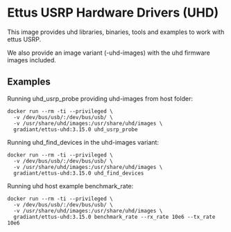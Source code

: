 # Ettus USRP Hardware Drivers (UHD)

This image provides uhd libraries, binaries, tools and examples to work with ettus USRP.

We also provide an image variant (-uhd-images) with the uhd firmware images included.


## Examples

Running uhd_usrp_probe providing uhd-images from host folder:

```
docker run --rm -ti --privileged \
  -v /dev/bus/usb/:/dev/bus/usb/ \
  -v /usr/share/uhd/images:/usr/share/uhd/images \
  gradiant/ettus-uhd:3.15.0 uhd_usrp_probe

```

Running uhd_find_devices in the uhd-images variant:

```
docker run --rm -ti --privileged \
  -v /dev/bus/usb/:/dev/bus/usb/ \
  -v /usr/share/uhd/images:/usr/share/uhd/images \
  gradiant/ettus-uhd:3.15.0 uhd_find_devices
```

Running uhd host example benchmark_rate:

```
docker run --rm -ti --privileged \
  -v /dev/bus/usb/:/dev/bus/usb/ \
  -v /usr/share/uhd/images:/usr/share/uhd/images \
  gradiant/ettus-uhd:3.15.0 benchmark_rate --rx_rate 10e6 --tx_rate 10e6

```